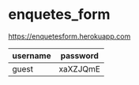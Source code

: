 # enquetes_form
https://enquetesform.herokuapp.com

| username | password | 
| --- | --- |
| guest | xaXZJQmE |

